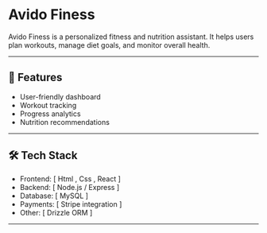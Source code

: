# Avido Finess

Avido Finess is a personalized fitness and nutrition assistant.
It helps users plan workouts, manage diet goals, and monitor overall health.

---

## 🚀 Features
- User-friendly dashboard  
- Workout tracking  
- Progress analytics  
- Nutrition recommendations   

---

## 🛠️ Tech Stack
- Frontend: [ Html , Css , React ]  
- Backend: [ Node.js / Express ]  
- Database: [ MySQL ]  
- Payments: [ Stripe integration ]  
- Other: [ Drizzle ORM ]  

---


